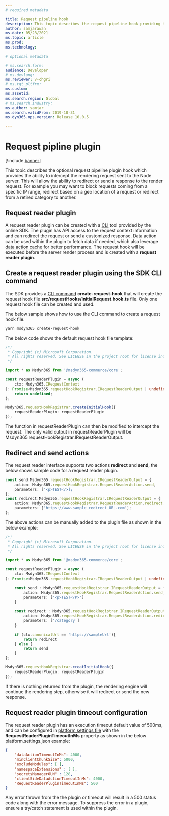 ```yaml
---
# required metadata

title: Request pipeline hook
description: This topic describes the request pipeline hook providing the ability to interrupt the rendering request sent to the Node server, allowing the ability to redirect or send a response to the render request. 
author: samjarawan
ms.date: 05/28/2021
ms.topic: article
ms.prod: 
ms.technology: 

# optional metadata

# ms.search.form: 
audience: Developer
# ms.devlang: 
ms.reviewer: v-chgri
# ms.tgt_pltfrm: 
ms.custom: 
ms.assetid: 
ms.search.region: Global
# ms.search.industry: 
ms.author: samjar
ms.search.validFrom: 2019-10-31
ms.dyn365.ops.version: Release 10.0.5

---
```


# Request pipline plugin

[!include [banner](../includes/banner.md)]

This topic describes the optional request pipeline plugin hook which provides the ability to intercept the rendering request sent to the Node server.  This will allow the ability to redirect or send a response to the render request.  For example you may want to block requests coming from a specific IP range, redirect based on a geo location of a request or redirect from a retired category to another. 

## Request reader plugin
A request reader plugin can be created with a [CLI](cli-command-reference) tool provided by the online SDK.  The plugin has API access to the request context information and can redirect the request or send a customized response.  Data action can be used within the plugin to fetch data if needed, which also leverage [data action cache](data-action-cache-settings.md) for better performance. The request hook will be executed before the server render process and is created with a **request reader plugin**.

## Create a request reader plugin using the SDK CLI command
The SDK provides a [CLI command](cli-command-reference) **create-request-hook** that will create the request hook file **src/requestHooks/initialRequest.hook.ts** file.  Only one request hook file can be created and used.  

The below sample shows how to use the CLI command to create a request hook file.
```
yarn msdyn365 create-request-hook
```

The below code shows the default request hook file template:
```ts
/*!
 * Copyright (c) Microsoft Corporation.
 * All rights reserved. See LICENSE in the project root for license information.
 */

import * as Msdyn365 from '@msdyn365-commerce/core';

const requestReaderPlugin = async (
    ctx: Msdyn365.IRequestContext
): Promise<Msdyn365.requestHookRegistrar.IRequestReaderOutput | undefined> => {
    return undefined;
};

Msdyn365.requestHookRegistrar.createInitialHook({
    requestReaderPlugin: requestReaderPlugin
});
```

The function in requestReaderPlugin can then be modified to intercept the request.  The only valid output in requestReaderPlugin will be Msdyn365.requestHookRegistrar.IRequestReaderOutput.

## Redirect and send actions
The request reader interface supports two actions **redirect** and **send**, the below shows sample code for a request reader plugin.

```ts
const send:Msdyn365.requestHookRegistrar.IRequestReaderOutput = {
    action: Msdyn365.requestHookRegistrar.RequestReaderAction.send,
    parameters: ['<p>TEST</>];
};
const redirect:Msdyn365.requestHookRegistrar.IRequestReaderOutput = {
    action: Msdyn365.requestHookRegistrar.RequestReaderAction.redirect,
    parameters: ['https://www.sample_redirect_URL.com'];
};
```
The above actions can be manually added to the plugin file as shown in the below example:
```ts
/*!
 * Copyright (c) Microsoft Corporation.
 * All rights reserved. See LICENSE in the project root for license information.
 */

import * as Msdyn365 from '@msdyn365-commerce/core';

const requestReaderPlugin = async (
    ctx: Msdyn365.IRequestContext
): Promise<Msdyn365.requestHookRegistrar.IRequestReaderOutput | undefined> => {

    const send : Msdyn365.requestHookRegistrar.IRequestReaderOutput = {
        action: Msdyn365.requestHookRegistrar.RequestReaderAction.send,
        parameters: ['<p>TEST</P>']
    }
    
    const redirect : Msdyn365.requestHookRegistrar.IRequestReaderOutput = {
        action: Msdyn365.requestHookRegistrar.RequestReaderAction.redirect,
        parameters: ['/category']
    }

    if (ctx.canonicalUrl == 'https://sampleUrl'){
        return redirect
    } else {
        return send
    }
};

Msdyn365.requestHookRegistrar.creatInitialHook({
    requestReaderPlugin: requestReaderPlugin
});
```

If there is nothing returned from the plugin, the rendering engine will continue the rendering step, otherwise it will redirect or send the new response.

## Request reader plugin timeout configuration
The request reader plugin has an execution timeout default value of 500ms, and can be configured in [platform settings file](platform-settings.md) with the **RequestReaderPluginTimeoutInMs** property as shown in the below platform.settings.json example:

```json
{
    "dataActionTimeoutInMs": 4000,
    "minClientChunkSize": 5000,
    "excludeModules": [ ],
    "namespaceExtensions" : [ ],
    "secretsManagerOUN" : 128,
    "clientSideDataActionTimeoutInMs": 4000,
    "RequestReaderPluginTimeoutInMs": 500
}
```
 
Any error thrown from the the plugin or timeout will result in a 500 status code along with the error message. To suppress the error in a plugin, ensure a try/catch statement is used within the plugin. 


